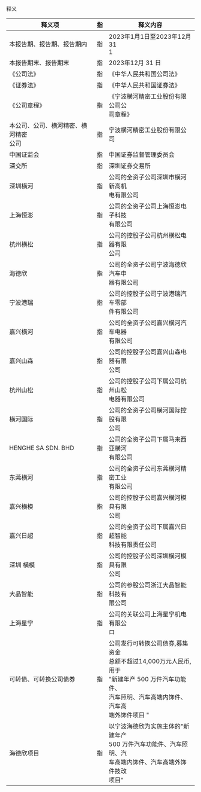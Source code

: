 释义

| 释义项                    | 指 | 释义内容                                                                                          |
|------------------------|---|-----------------------------------------------------------------------------------------------|
| 本报告期、报告期、报告期内          | 指 | 2023年1月1日至2023年12月31<br>1                                                                     |
| 本报告期末、报告期末             | 指 | 2023年12月 31 日                                                                                 |
| 《公司法》                  | 指 | 《中华人民共和国公司法》                                                                                  |
| 《证券法》                  | 指 | 《中华人民共和国证券法》                                                                                  |
| 《公司章程》                 | 指 | 《宁波横河精密工业股份有限公司公<br>司章程》                                                                      |
| 本公司、公司、横河精密、横河精密<br>公司 | 指 | 宁波横河精密工业股份有限公司                                                                                |
| 中国证监会                  | 指 | 中国证券监督管理委员会                                                                                   |
| 深交所                    | 指 | 深圳证券交易所                                                                                       |
| 深圳横河                   | 指 | 公司的全资子公司深圳市横河新高机<br>电有限公司                                                                     |
| 上海恒澎                   | 指 | 公司的全资子公司上海恒澎电子科技<br>有限公司                                                                      |
| 杭州横松                   | 指 | 公司的控股子公司杭州横松电器有限<br>公司                                                                        |
| 海德欣                    | 指 | 公司的全资子公司宁波海德欣汽车申<br>器有限公司                                                                     |
| 宁波港瑞                   | 指 | 公司的控股子公司宁波港瑞汽车零部<br>件有限公司                                                                     |
| 嘉兴横河                   | 指 | 公司的全资子公司嘉兴横河汽车电器<br>有限公司                                                                      |
| 嘉兴山森                   | 指 | 公司的控股子公司嘉兴山森电器有限<br>公司                                                                        |
| 杭州山松                   | 指 | 公司的控股子公司下属公司杭州山松<br>电器有限公司                                                                    |
| 横河国际                   | 指 | 公司的全资子公司横河国际控股有限<br>公司                                                                        |
| HENGHE SA SDN. BHD     | 指 | 公司的全资子公司下属马来西亚横河<br>有限公司                                                                      |
| 东莞横河                   | 指 | 公司的全资子公司东莞横河精密工业<br>有限公司                                                                      |
| 嘉兴横模                   | 指 | 公司的控股子公司嘉兴横河模具有限<br>公司                                                                        |
| 嘉兴日超                   | 指 | 公司的全资子公司下属嘉兴日超智能<br>科技有限责任公司                                                                  |
| 深圳 横模                  | 指 | 公司的控股子公司深圳横河模具有限<br>公司                                                                        |
| 大晶智能                   | 指 | 公司的参股公司浙江大晶智能科技有<br>限公司                                                                       |
| 上海星宁                   | 指 | 公司的关联公司上海星宁机电有限公<br>ロ                                                                         |
| 可转债、可转换公司债券            | 指 | 公司发行可转换公司债券,募集资金<br>总额不超过14,000万元人民币,用于<br>"新建年产 500 万件汽车功能件、<br>汽车照明、汽车高端内饰件、汽车高<br>端外饰件项目 " |
| 海德欣项目                  | 指 | 以宁波海德欣为实施主体的"新建年产<br>500 万件汽车功能件、汽车照明、汽<br>车高端内饰件、汽车高端外饰件技改<br>项目"                            |